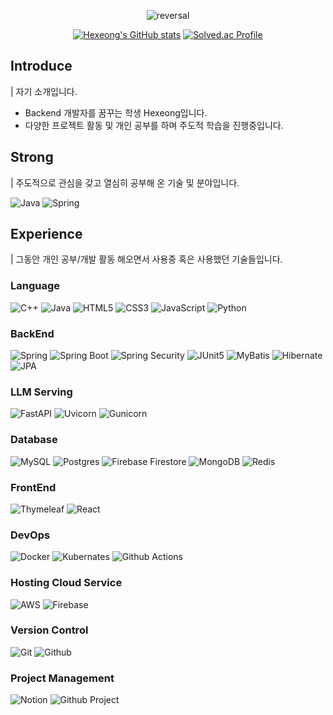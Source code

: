 <div align="center">
  
  ![reversal](https://capsule-render.vercel.app/api?type=rect&text=%20Hexeong%20&fontAlign=30&fontSize=30&fontColor=FFFFFF&desc=I'm%20junior%20Back-end%20developer&descAlign=60&descAlignY=50&color=FF5050&textBg=true)

  [![Hexeong's GitHub stats](https://github-readme-stats.vercel.app/api?username=Hexeong&show_icons=true)](https://github.com/Hexeong/github-readme-stats)
  [![Solved.ac Profile](http://mazassumnida.wtf/api/v2/generate_badge?boj=123macanic)](https://solved.ac/123macanic/)
</div>

## Introduce
| 자기 소개입니다.
- Backend 개발자를 꿈꾸는 학생 Hexeong입니다.
- 다양한 프로젝트 활동 및 개인 공부를 하며 주도적 학습을 진행중입니다.

## Strong
| 주도적으로 관심을 갖고 열심히 공부해 온 기술 및 분야입니다.

![Java](https://img.shields.io/badge/java-%23ED8B00.svg?style=for-the-badge&logo=openjdk&logoColor=white)
![Spring](https://img.shields.io/badge/spring-%236DB33F.svg?style=for-the-badge&logo=spring&logoColor=white)

## Experience
| 그동안 개인 공부/개발 활동 해오면서 사용중 혹은 사용했던 기술들입니다.
### Language
![C++](https://img.shields.io/badge/c++-%2300599C.svg?style=for-the-badge&logo=c%2B%2B&logoColor=white)
![Java](https://img.shields.io/badge/java-%23ED8B00.svg?style=for-the-badge&logo=openjdk&logoColor=white)
![HTML5](https://img.shields.io/badge/html5-%23E34F26.svg?style=for-the-badge&logo=html5&logoColor=white)
![CSS3](https://img.shields.io/badge/css3-%231572B6.svg?style=for-the-badge&logo=css3&logoColor=white)
![JavaScript](https://img.shields.io/badge/javascript-%23323330.svg?style=for-the-badge&logo=javascript&logoColor=%23F7DF1E)
![Python](https://img.shields.io/badge/python-3670A0?style=for-the-badge&logo=python&logoColor=ffdd54)

### BackEnd
![Spring](https://img.shields.io/badge/spring-%236DB33F.svg?style=for-the-badge&logo=spring&logoColor=white)
![Spring Boot](https://img.shields.io/badge/springboot-6DB33F.svg?style=for-the-badge&logo=springboot&logoColor=white)
![Spring Security](https://img.shields.io/badge/Spring%20Security-6DB33F.svg?style=for-the-badge&logo=springsecurity&logoColor=white)
![JUnit5](https://img.shields.io/badge/JUnit5-25A162.svg?style=for-the-badge&logo=JUnit5&logoColor=white)
![MyBatis](https://img.shields.io/badge/MyBatis-FF0000.svg?style=for-the-badge&logo=Mybatis&logoColor=white)
![Hibernate](https://img.shields.io/badge/spring-%236DB33F.svg?style=for-the-badge&logo=Hibernate&logoColor=white)
![JPA](https://img.shields.io/badge/JPA-%236DB33F.svg?style=for-the-badge&logo=JPA&logoColor=white)

### LLM Serving
![FastAPI](https://img.shields.io/badge/FastAPI-005571?style=for-the-badge&logo=fastapi)
![Uvicorn](https://img.shields.io/badge/uvicorn-%298729.svg?style=for-the-badge&logo=uvicorn&logoColor=white)
![Gunicorn](https://img.shields.io/badge/gunicorn-%298729.svg?style=for-the-badge&logo=gunicorn&logoColor=white)

### Database
![MySQL](https://img.shields.io/badge/mysql-4479A1.svg?style=for-the-badge&logo=mysql&logoColor=white)
![Postgres](https://img.shields.io/badge/postgres-%23316192.svg?style=for-the-badge&logo=postgresql&logoColor=white)
![Firebase Firestore](https://img.shields.io/badge/firebase%20firestore-a08021?style=for-the-badge&logo=firebase&logoColor=ffcd34)
![MongoDB](https://img.shields.io/badge/MongoDB-%234ea94b.svg?style=for-the-badge&logo=mongodb&logoColor=white)
![Redis](https://img.shields.io/badge/redis-%23DD0031.svg?style=for-the-badge&logo=redis&logoColor=white)

### FrontEnd
![Thymeleaf](https://img.shields.io/badge/Thymeleaf-005F0F.svg?style=for-the-badge&logo=Thymeleaf&logoColor=white)
![React](https://img.shields.io/badge/React-61DAFB.svg?style=for-the-badge&logo=React&logoColor=white)

### DevOps
![Docker](https://img.shields.io/badge/Docker-%232496ED.svg?style=for-the-badge&logo=docker&logoColor=white)
![Kubernates](https://img.shields.io/badge/Kubernates-%23326CE5.svg?style=for-the-badge&logo=kubernetes&logoColor=white)
![Github Actions](https://img.shields.io/badge/Github%20Actions-%232088FF.svg?style=for-the-badge&logo=githubactions&logoColor=white)

### Hosting Cloud Service
![AWS](https://img.shields.io/badge/AWS-%23232F3E.svg?style=for-the-badge&logo=amazonwebservices&logoColor=white)
![Firebase](https://img.shields.io/badge/firebase-%23039BE5.svg?style=for-the-badge&logo=firebase)

### Version Control
![Git](https://img.shields.io/badge/Git-F05032.svg?style=for-the-badge&logo=git&logoColor=white)
![Github](https://img.shields.io/badge/Github-181717.svg?style=for-the-badge&logo=github&logoColor=white)

### Project Management
![Notion](https://img.shields.io/badge/Notion-%23000000.svg?style=for-the-badge&logo=notion&logoColor=white)
![Github Project](https://img.shields.io/badge/Github%20Project-181717.svg?style=for-the-badge&logo=github&logoColor=white)

<!--
**Hexeong/Hexeong** is a ✨ _special_ ✨ repository because its `README.md` (this file) appears on your GitHub profile.

Here are some ideas to get you started:

- 🔭 I’m currently working on ...
- 🌱 I’m currently learning ...
- 👯 I’m looking to collaborate on ...
- 🤔 I’m looking for help with ...
- 💬 Ask me about ...
- 📫 How to reach me: ...
- 😄 Pronouns: ...
- ⚡ Fun fact: ...
-->
